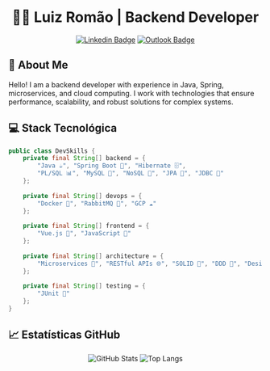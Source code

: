 <div align="center">
  
# 👨‍💻 Luiz Romão | Backend Developer
  
[![Linkedin Badge](https://img.shields.io/badge/-LinkedIn-blue?style=flat-square&logo=Linkedin&logoColor=white)](https://www.linkedin.com/in/luiz-henrique-romao/)
[![Outlook Badge](https://img.shields.io/badge/-Outlook-0078D4?style=flat-square&logo=Outlook&logoColor=white)](mailto:luizromao7@outlook.com)

</div>

## 🚀 About Me

Hello! I am a backend developer with experience in Java, Spring, microservices, and cloud computing. I work with technologies that ensure performance, scalability, and robust solutions for complex systems.

## 💻 Stack Tecnológica

```java
public class DevSkills {
    private final String[] backend = {
        "Java ☕", "Spring Boot 🍃", "Hibernate 🗄️",
        "PL/SQL 📊", "MySQL 🐬", "NoSQL 📑", "JPA 🔄", "JDBC 🎯"
    };
    
    private final String[] devops = {
        "Docker 🐳", "RabbitMQ 🐰", "GCP ☁️"
    };
    
    private final String[] frontend = {
        "Vue.js 💚", "JavaScript 🌟"
    };
    
    private final String[] architecture = {
        "Microservices 🔨", "RESTful APIs 🌐", "SOLID 🎯", "DDD 🧩", "Design Patterns ⚙️", "Clean Architecture 🏛️", "TDD 🧪", "BDD 🔄"
    };
    
    private final String[] testing = {
        "JUnit 🧪"
    };
}
```
## 📈 Estatísticas GitHub

<div align="center">
  
![GitHub Stats](https://github-readme-stats.vercel.app/api?username=LuizRomao02&show_icons=true&theme=radical)
![Top Langs](https://github-readme-stats.vercel.app/api/top-langs/?username=LuizRomao02&layout=compact&theme=radical)

</div>
